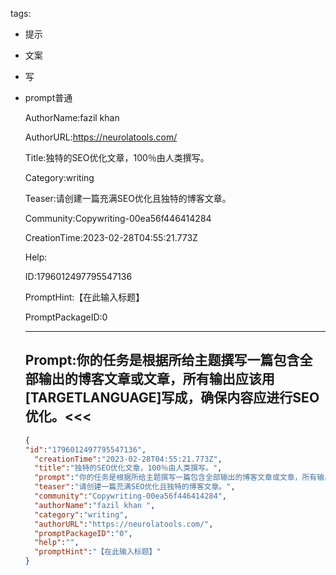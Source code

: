   tags: 
- 提示
- 文案
- 写
- prompt普通

  AuthorName:fazil khan 

  AuthorURL:https://neurolatools.com/

  Title:独特的SEO优化文章，100％由人类撰写。

  Category:writing

  Teaser:请创建一篇充满SEO优化且独特的博客文章。

  Community:Copywriting-00ea56f446414284

  CreationTime:2023-02-28T04:55:21.773Z

  Help:

  ID:1796012497795547136

  PromptHint:【在此输入标题】

  PromptPackageID:0

  ---

  ## Prompt:你的任务是根据所给主题撰写一篇包含全部输出的博客文章或文章，所有输出应该用[TARGETLANGUAGE]写成，确保内容应进行SEO优化。<<<

  ```json
  {
  "id":"1796012497795547136",
    "creationTime":"2023-02-28T04:55:21.773Z",
    "title":"独特的SEO优化文章，100％由人类撰写。",
    "prompt":"你的任务是根据所给主题撰写一篇包含全部输出的博客文章或文章，所有输出应该用[TARGETLANGUAGE]写成，确保内容应进行SEO优化。<<<",
    "teaser":"请创建一篇充满SEO优化且独特的博客文章。",
    "community":"Copywriting-00ea56f446414284",
    "authorName":"fazil khan ",
    "category":"writing",
    "authorURL":"https://neurolatools.com/",
    "promptPackageID":"0",
    "help":"",
    "promptHint":"【在此输入标题】"
  }
  ```
